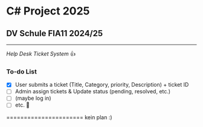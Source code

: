 # C# Project 2025
## DV Schule FIA11 2024/25
----------------------
*Help Desk Ticket System*
:+1:
### **To-do List**
- [x] User submits a ticket (Title, Category, priority,  Description) + ticket ID 
- [ ] Admin assign tickets & Update status (pending, resolved, etc.)
- [ ] (maybe log in)  
- [ ] etc. :tada:

======================
kein plan :)
